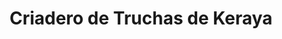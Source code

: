 ---
title: "Criadero de Truchas de Keraya"
url: /vinto/criadero-de-truchas-de-keraya/
shop: marisco
---